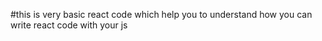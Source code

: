 #this is very basic react code which help you to understand how you can write react code with your js 